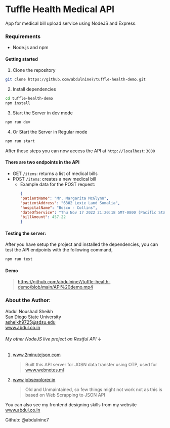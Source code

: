 # Tuffle Health Medical API
App for medical bill upload service using NodeJS and Express.

### Requirements
* Node.js and npm

#### Getting started

1. Clone the repository
```bash
git clone https://github.com/abdulnine7/tuffle-health-demo.git
```

2. Install dependencies
```bash
cd tuffle-health-demo
npm install
```

3. Start the Server in dev mode
```bash
npm run dev
```

4. Or Start the Server in Regular mode
```bash
npm run start
```

After these steps you can now access the API at `http://localhost:3000`

#### There are two endpoints in the API

* GET `/items`: returns a list of medical bills
* POST `/items`: creates a new medical bill
    * Example data for the POST request:
        ```json
        {
        "patientName": "Mr. Margarita McGlynn",
        "patientAddress": "6302 Lexie Land Somalia",
        "hospitalName": "Bosco - Collins",
        "dateOfService": "Thu Nov 17 2022 21:20:18 GMT-0800 (Pacific Standard Time)",
        "billAmount": 457.22
        }


#### Testing the server:

After you have setup the project and installed the dependencies, you can test the API endpoints with the following command,

```bash
npm run test
``` 

#### Demo 
> https://github.com/abdulnine7/tuffle-health-demo/blob/main/API%20demo.mp4



### About the Author:
Abdul Noushad Sheikh \
San Diego State University \
asheikh9725@sdsu.edu \
www.abdul.co.in

###### My other NodeJS live project on Restful API &#8595;

1. www.2minutejson.com 
    >Built this API server for JOSN data transfer using OTP, used for www.webnotes.ml
2. www.jobsexplorer.in 
    >Old and Unmaintained, so few things might not work not as this is based on Web Scrapping to JSON API

You can also see my frontend designing skills from my website www.abdul.co.in 

Github: @abdulnine7